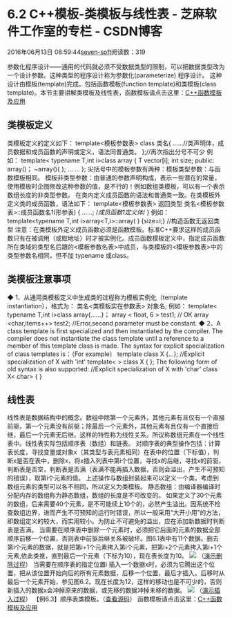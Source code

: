 
# 6.2 C++模板-类模板与线性表 -  芝麻软件工作室的专栏 - CSDN博客


2016年06月13日 08:59:44[seven-soft](https://me.csdn.net/softn)阅读数：319


参数化程序设计——通用的代码就必须不受数据类型的限制，可以把数据类型改为一个设计参数。这种类型的程序设计称为参数化(parameterize)
 程序设计。
这种设计由模板(template)完成。包括函数模板(function
 template)和类模板(class
 template)。本节主要讲解类模板及线性表，函数模板请点击这里：[C++函数模板及应用](http://www.weixueyuan.net/html/5853.html)
## 类模板定义
类模板定义的定义如下：
template<模板参数表>
 class 类名{
……//类声明体，成员数据和成员函数的声明或定义，语法同普通类。
};//再次指出分号不可少
例如：
template< typename T,int i>class array
{
T vector[i];
int size;
public: array()； ~array(){ };
... ...
};
尖括号中的模板参数有两种：模板类型参数：与函数模板相同。
模板非类型参数：由普通的参数声明构成，表示一些潜在的常量，使用模板时企图修改这种参数的值，是不行的！例如数组类模板，可以有一个表示数组长度的非类型参数。
在类内定义成员函数的语法和普通类一致。在类模板外定义类的成员函数，语法如下：
template<模板参数表> 返回类型 类名<模板参数表>::成员函数名1(形参表)
{ ……; /*成员函数1定义体*/ }
例如：
template<typename T,int i>array<T,i>::array( ) {size=i;}
//构造函数无返回类型
注意：在类模板外定义成员函数必须是函数模板。标准C++要求这样的成员函数只有在被调用（或取地址）时才被实例化。成员函数模板定义中，指定成员函数所在类域的类型名后跟的<模板参数名表>中成员，与类模板的<模板参数表>中的类型参数名相同，但不加 typename 或class。
## 类模板注意事项
◆ 1、从通用类模板定义中生成类的过程称为模板实例化（template
 instantiation），格式为：
类名<类模板实在参数表>
 对象名;
例如：
template< typename T,int i>class array{……}；
array < float, 6 > test1; // OK
array <char,items++> test2; //Error,second parameter must be constant.
◆ 2、A class template is first specialized and then instantiated by the compiler. The compiler does not instantiate
 the class template until a reference to a member of this template class is made.
The syntax for explicit specialization of class templates is：（For example）
template<class T> class X {...};
//Explicit specialization of X with 'int'
template< > class X<int> { };
The following form of old syntax is also supported:
//Explicit specialization of X with 'char'
class X< char> { }
## 线性表
线性表是数据结构中的概念。数组中除第一个元素外，其他元素有且仅有一个直接前驱，第一个元素没有前驱；除最后一个元素外，其他元素有且仅有一个直接后继，最后一个元素无后继。这样的特性称为线性关系。所议称数组元素在一个线性表中。线性表实际包括顺序表（数组）和链表。
对顺序表的典型操作包括：计算表长度，寻找变量或对象x（其类型与表元素相同）在表中的位置（下标值），判断x是否在表中，删除x，将x插入列表中第i个位置，寻找x的后继，寻找x的前驱，判断表是否空，判断表是否满（表满不能再插入数据，否则会溢出，产生不可预知的错误），取第i个元素的值。
上述操作与数组封装起来可以定义一个类，考虑到数组元素的类型可以各不相同，所以定义为类模板。
静态数组：由编译器编译时分配内存的数组称为静态数组，数组的长度是不可改变的。
如果定义了30个元素的数组，后来需要40个元素，是不可能续上10个的，必然产生溢出。因系统不检查数组边界，进而产生不可预知的运行时错误，所以一般采用“大开小用”的方法，即数组定义的较大，而实用较小。为防止不可避免的溢出，应在添加新数据时判断表是否满。
当需要在顺序表中删除一个元素时，必须把它后面的元素的数据全部顺序前移一个位置，否则表中前驱后继关系被破坏。图6.1表中有11个数据。删去第i个元素的数据，就是把第i+1个元素拷入第i个元素，把第i+2个元素拷入第i+1个元素,依此类推，直到最后一个元素（下标为10），现在表长度为10。
![](http://www.weixueyuan.net/uploads/allimg/121229/1-121229133415119.gif)
（[演示删除过程](http://www.weixueyuan.net/templets/default/cpp/flash/%E4%BB%8E%E7%BA%BF%E6%80%A7%E8%A1%A8%E4%B8%AD%E5%88%A0%E9%99%A4%E4%B8%80%E4%B8%AA%E6%95%B0%E6%8D%AE.swf)）
当需要在顺序表的指定位置i 插入一个数据x时，必须为它腾出这个位置，把从该位置开始向后的所有元素数据，后移一个位置，最后才插入。后移时从最后一个元素开始，参见图6.2。现在长度为12，这样的移动也是不可少的，否则新插入的数据x会冲掉原来的数据，或先移的数据冲掉未移的数据。
![](http://www.weixueyuan.net/uploads/allimg/121229/1-12122913352S22.gif)
（[演示插入过程](http://www.weixueyuan.net/templets/default/cpp/flash/%E5%90%91%E7%BA%BF%E6%80%A7%E8%A1%A8%E4%B8%AD%E6%8F%92%E5%85%A5%E4%B8%80%E4%B8%AA%E6%95%B0%E6%8D%AE.swf)）
【例6.3】顺序表类模板。（[查看源码](http://www.weixueyuan.net/templets/default/cpp/source/%E9%A1%BA%E5%BA%8F%E8%A1%A8%E7%B1%BB%E6%A8%A1%E6%9D%BF.txt)）
函数模板请点击这里：[C++函数模板及应用](http://www.weixueyuan.net/html/5853.html)

